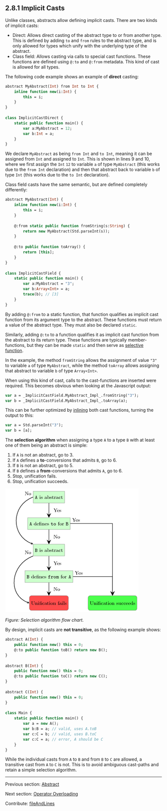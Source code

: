 ## 2.8.1 Implicit Casts

Unlike classes, abstracts allow defining implicit casts. There are two kinds of implicit casts:



* Direct: Allows direct casting of the abstract type to or from another type. This is defined by adding `to` and `from` rules to the abstract type, and is only allowed for types which unify with the underlying type of the abstract.
* Class field: Allows casting via calls to special cast functions. These functions are defined using `@:to` and `@:from` metadata. This kind of cast is allowed for all types.


The following code example shows an example of **direct** casting:

```haxe
abstract MyAbstract(Int) from Int to Int {
	inline function new(i:Int) {
		this = i;
	}
}

class ImplicitCastDirect {
	static public function main() {
		var a:MyAbstract = 12;
		var b:Int = a;
	}
}
```
We declare `MyAbstract` as being `from Int` and `to Int`, meaning it can be assigned from `Int` and assigned to `Int`. This is shown in lines 9 and 10, where we first assign the `Int` `12` to variable `a` of type `MyAbstract` (this works due to the `from Int` declaration) and then that abstract back to variable `b` of type `Int` (this works due to the `to Int` declaration).

Class field casts have the same semantic, but are defined completely differently:

```haxe
abstract MyAbstract(Int) {
	inline function new(i:Int) {
		this = i;
	}
	
	@:from static public function fromString(s:String) {
		return new MyAbstract(Std.parseInt(s));
	}
	
	@:to public function toArray() {
		return [this];
	}
}

class ImplicitCastField {
	static public function main() {
		var a:MyAbstract = "3";
		var b:Array<Int> = a;
		trace(b); // [3]
	}
}
```
By adding `@:from` to a static function, that function qualifies as implicit cast function from its argument type to the abstract. These functions must return a value of the abstract type. They must also be declared `static`.

Similarly, adding `@:to` to a function qualifies it as implicit cast function from the abstract to its return type. These functions are typically member-functions, but they can be made `static` and then serve as [selective function](types-abstract-selective-functions.md).

In the example, the method `fromString` allows the assignment of value `"3"` to variable `a` of type `MyAbstract`, while the method `toArray` allows assigning that abstract to variable `b` of type `Array<Int>`.

When using this kind of cast, calls to the cast-functions are inserted were required. This becomes obvious when looking at the Javascript output:

```haxe
var a = _ImplicitCastField.MyAbstract_Impl_.fromString("3");
var b = _ImplicitCastField.MyAbstract_Impl_.toArray(a);
```
This can be further optimized by [inlining](class-field-inline.md) both cast functions, turning the output to this:

```haxe
var a = Std.parseInt("3");
var b = [a];
```
The **selection algorithm** when assigning a type `A` to a type `B` with at least one of them being an abstract is simple:



1. If `A` is not an abstract, go to 3.
2. If `A` defines a **to**-conversions that admits `B`, go to 6.
3. If `B` is not an abstract, go to 5.
4. If `B` defines a **from**-conversions that admits `A`, go to 6.
5. Stop, unification fails.
6. Stop, unification succeeds.



<img src="../../assets/graphics/generated/types-abstract-implicit-casts-selection-algorithm.png" alt="Selection algorithm flow chart." title="Selection algorithm flow chart." />

_Figure: Selection algorithm flow chart._

By design, implicit casts are **not transitive**, as the following example shows:

```haxe
abstract A(Int) {
	public function new() this = 0;
	@:to public function toB() return new B();
}

abstract B(Int) {
	public function new() this = 0;
	@:to public function toC() return new C();	
}

abstract C(Int) {
	public function new() this = 0;	
}

class Main {
	static public function main() {
		var a = new A();
		var b:B = a; // valid, uses A.toB
		var c:C = b; // valid, uses B.toC
		var c:C = a; // error, A should be C
	}
}
```
While the individual casts from `A` to `B` and from `B` to `C` are allowed, a transitive cast from `A` to `C` is not. This is to avoid ambiguous cast-paths and retain a simple selection algorithm.

---

Previous section: [Abstract](types-abstract.md)

Next section: [Operator Overloading](types-abstract-operator-overloading.md)

Contribute: [fileAndLines](https://github.com/HaxeFoundation/HaxeManual/blob/master/02-types.tex#L641-641)